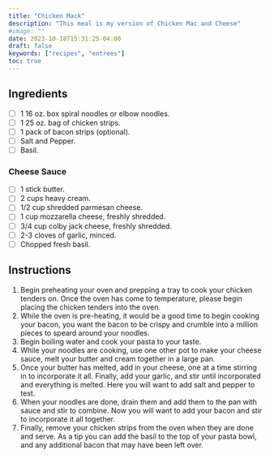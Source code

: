 ```yaml
---
title: "Chicken Mack"
description: "This meal is my version of Chicken Mac and Cheese"
#image: ""
date: 2023-10-18T15:31:25-04:00
draft: false
keywords: ["recipes", "entrees"]
toc: true
---
```


## Ingredients

- [ ] 1 16 oz. box spiral noodles or elbow noodles.
- [ ] 1 25 oz. bag of chicken strips.
- [ ] 1 pack of bacon strips (optional).
- [ ] Salt and Pepper.
- [ ] Basil.

### Cheese Sauce

- [ ] 1 stick butter.
- [ ] 2 cups heavy cream.
- [ ] 1/2 cup shredded parmesan cheese.
- [ ] 1 cup mozzarella cheese, freshly shredded.
- [ ] 3/4 cup colby jack cheese, freshly shredded.
- [ ] 2-3 cloves of garlic, minced.
- [ ] Chopped fresh basil.

## Instructions

1. Begin preheating your oven and prepping a tray to cook your chicken tenders on. Once the oven has come to temperature, please begin placing the chicken tenders into the oven.
2. While the oven is pre-heating, it would be a good time to begin cooking your bacon, you want the bacon to be crispy and crumble into a million pieces to speard around your noodles.
3. Begin boiling water and cook your pasta to your taste.
4. While your noodles are cooking, use one other pot to make your cheese sauce, melt your butter and cream together in a large pan.
5. Once your butter has melted, add in your cheese, one at a time stirring in to incorporate it all. Finally, add your garlic, and stir until incorporated and everything is melted. Here you will want to add salt and pepper to test.
6. When your noodles are done, drain them and add them to the pan with sauce and stir to combine. Now you will want to add your bacon and stir to incorporate it all together.
7. Finally, remove your chicken strips from the oven when they are done and serve. As a tip you can add the basil to the top of your pasta bowl, and any additional bacon that may have been left over.


